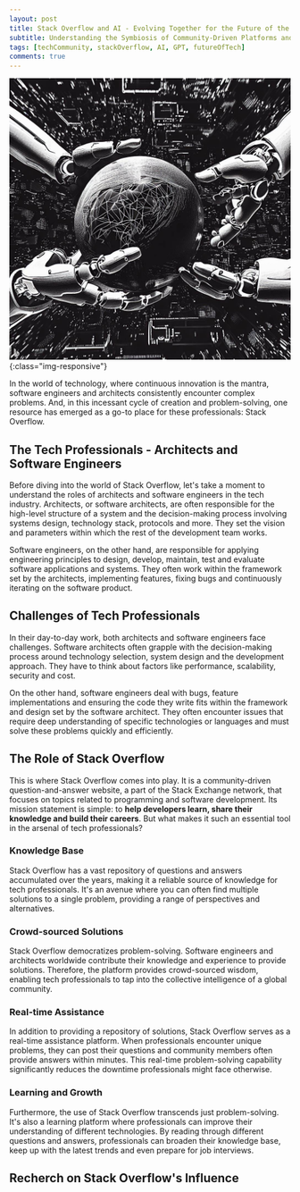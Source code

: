 ```yaml
---
layout: post
title: Stack Overflow and AI - Evolving Together for the Future of the Tech Community
subtitle: Understanding the Symbiosis of Community-Driven Platforms and Artificial Intelligence in Shaping the Next Generation of Problem-Solving and Innovation
tags: [techCommunity, stackOverflow, AI, GPT, futureOfTech]
comments: true
---
```


![Architecture vs Design Patterns - An In-depth Examination of Modern Applications](../assets/img/posts/stack-overflow-ai.jpeg){:class="img-responsive"}

In the world of technology, where continuous innovation is the mantra, software engineers and architects consistently encounter complex problems. And, in this incessant cycle of creation and problem-solving, one resource has emerged as a go-to place for these professionals: Stack Overflow. 

## The Tech Professionals - Architects and Software Engineers
Before diving into the world of Stack Overflow, let's take a moment to understand the roles of architects and software engineers in the tech industry. Architects, or software architects, are often responsible for the high-level structure of a system and the decision-making process involving systems design, technology stack, protocols and more. They set the vision and parameters within which the rest of the development team works. 

Software engineers, on the other hand, are responsible for applying engineering principles to design, develop, maintain, test and evaluate software applications and systems. They often work within the framework set by the architects, implementing features, fixing bugs and continuously iterating on the software product.

## Challenges of Tech Professionals
In their day-to-day work, both architects and software engineers face challenges. Software architects often grapple with the decision-making process around technology selection, system design and the development approach. They have to think about factors like performance, scalability, security and cost.

On the other hand, software engineers deal with bugs, feature implementations and ensuring the code they write fits within the framework and design set by the software architect. They often encounter issues that require deep understanding of specific technologies or languages and must solve these problems quickly and efficiently.

## The Role of Stack Overflow
This is where Stack Overflow comes into play. It is a community-driven question-and-answer website, a part of the Stack Exchange network, that focuses on topics related to programming and software development. Its mission statement is simple: to **help developers learn, share their knowledge and build their careers**. But what makes it such an essential tool in the arsenal of tech professionals?

### Knowledge Base
Stack Overflow has a vast repository of questions and answers accumulated over the years, making it a reliable source of knowledge for tech professionals. It's an avenue where you can often find multiple solutions to a single problem, providing a range of perspectives and alternatives.

### Crowd-sourced Solutions
Stack Overflow democratizes problem-solving. Software engineers and architects worldwide contribute their knowledge and experience to provide solutions. Therefore, the platform provides crowd-sourced wisdom, enabling tech professionals to tap into the collective intelligence of a global community.

### Real-time Assistance
In addition to providing a repository of solutions, Stack Overflow serves as a real-time assistance platform. When professionals encounter unique problems, they can post their questions and community members often provide answers within minutes. This real-time problem-solving capability significantly reduces the downtime professionals might face otherwise.

### Learning and Growth
Furthermore, the use of Stack Overflow transcends just problem-solving. It's also a learning platform where professionals can improve their understanding of different technologies. By reading through different questions and answers, professionals can broaden their knowledge base, keep up with the latest trends and even prepare for job interviews.

## Recherch on Stack Overflow's Influence